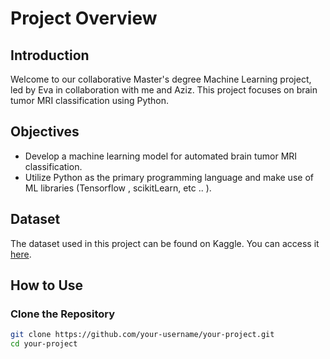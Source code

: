 # Project Overview

## Introduction

Welcome to our collaborative Master's degree Machine Learning project, led by Eva in collaboration with me and Aziz. This project focuses on brain tumor MRI classification using Python.

## Objectives

- Develop a machine learning model for automated brain tumor MRI classification.
- Utilize Python as the primary programming language and make use of ML libraries (Tensorflow , scikitLearn, etc .. ).

## Dataset

The dataset used in this project can be found on Kaggle. You can access it [here](https://www.kaggle.com/code/darshitsharma2000/brain-tumor-classification).

## How to Use

### Clone the Repository

```bash
git clone https://github.com/your-username/your-project.git
cd your-project

